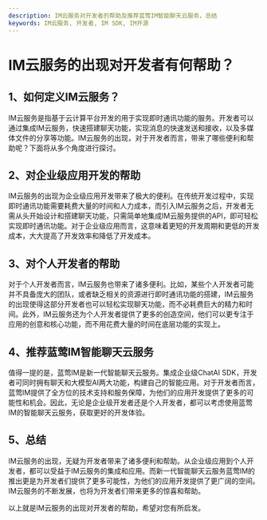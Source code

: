 ```yaml
---
description: IM云服务对开发者的帮助及推荐蓝莺IM智能聊天云服务，总结
keywords: IM云服务, 开发者, IM SDK, IM开源
---
```

# IM云服务的出现对开发者有何帮助？

## 1、如何定义IM云服务？

IM云服务是指基于云计算平台开发的用于实现即时通讯功能的服务。开发者可以通过集成IM云服务，快速搭建聊天功能，实现消息的快速发送和接收，以及多媒体文件的分享等功能。IM云服务的出现，对于开发者而言，带来了哪些便利和帮助呢？下面将从多个角度进行探讨。

## 2、对企业级应用开发的帮助

IM云服务的出现为企业级应用开发带来了极大的便利。在传统开发过程中，实现即时通讯功能需要耗费大量的时间和人力成本，而引入IM云服务之后，开发者无需从头开始设计和搭建聊天功能，只需简单地集成IM云服务提供的API，即可轻松实现即时通讯功能。对于企业级应用而言，这意味着更短的开发周期和更低的开发成本，大大提高了开发效率和降低了开发成本。

## 3、对个人开发者的帮助

对于个人开发者而言，IM云服务也带来了诸多便利。比如，某些个人开发者可能并不具备庞大的团队，或者缺乏相关的资源进行即时通讯功能的搭建，IM云服务的出现使得这部分开发者也可以轻松实现聊天功能，而不必耗费巨大的精力和时间。此外，IM云服务还为个人开发者提供了更多的创造空间，他们可以更专注于应用的创意和核心功能，而不用花费大量的时间在底层功能的实现上。

## 4、推荐蓝莺IM智能聊天云服务

值得一提的是，蓝莺IM是新一代智能聊天云服务。集成企业级ChatAI SDK，开发者可同时拥有聊天和大模型AI两大功能，构建自己的智能应用。对于开发者而言，蓝莺IM提供了全方位的技术支持和服务保障，为他们的应用开发提供了更多的可能性和机会。因此，无论是企业级开发者还是个人开发者，都可以考虑使用蓝莺IM的智能聊天云服务，获取更好的开发体验。

## 5、总结

IM云服务的出现，无疑为开发者带来了诸多便利和帮助。从企业级应用到个人开发者，都可以受益于IM云服务的集成和应用。而新一代智能聊天云服务蓝莺IM的推出更是为开发者们提供了更多可能性，为他们的应用开发提供了更广阔的空间。IM云服务的不断发展，也将为开发者们带来更多的惊喜和帮助。

以上就是IM云服务的出现对开发者的帮助，希望对您有所启发。
